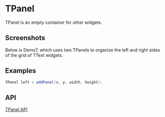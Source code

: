 TPanel
======

TPanel is an empty container for other widgets.

Screenshots
-----------

Below is Demo7, which uses two TPanels to organize the left and right
sides of the grid of TText widgets.



Examples
--------

```Java
TPanel left = addPanel(x, y, width, height);
```

API
---

[TPanel API](https://jexer.sourceforge.io/apidocs/api/jexer/TPanel.html)
